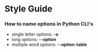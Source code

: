 # Style Guide

### How to name options in Python CLI's

* single letter options: **-o**
* long options: **--option**
* multiple word options: **--option-table**

